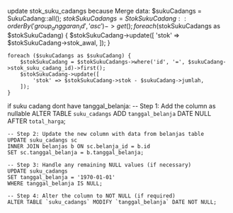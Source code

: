 
update stok_suku_cadangs because Merge data:
    $sukuCadangs = SukuCadang::all();
    $stokSukuCadangs = StokSukuCadang::orderBy('group_anggaran_id', 'asc')->get();
    foreach ($stokSukuCadangs as $stokSukuCadang) {
        $stokSukuCadang->update([
            'stok' => $stokSukuCadang->stok_awal,
        ]);
    }

    foreach ($sukuCadangs as $sukuCadang) {
        $stokSukuCadang = $stokSukuCadangs->where('id', '=', $sukuCadang->stok_suku_cadang_id)->first();
        $stokSukuCadang->update([
            'stok' => $stokSukuCadang->stok - $sukuCadang->jumlah,
        ]);
    }


if suku cadang dont have tanggal_belanja:
    -- Step 1: Add the column as nullable
    ALTER TABLE `suku_cadangs` ADD `tanggal_belanja` DATE NULL AFTER `total_harga`;

    -- Step 2: Update the new column with data from belanjas table
    UPDATE suku_cadangs sc
    INNER JOIN belanjas b ON sc.belanja_id = b.id
    SET sc.tanggal_belanja = b.tanggal_belanja;

    -- Step 3: Handle any remaining NULL values (if necessary)
    UPDATE suku_cadangs
    SET tanggal_belanja = '1970-01-01'
    WHERE tanggal_belanja IS NULL;

    -- Step 4: Alter the column to NOT NULL (if required)
    ALTER TABLE `suku_cadangs` MODIFY `tanggal_belanja` DATE NOT NULL;